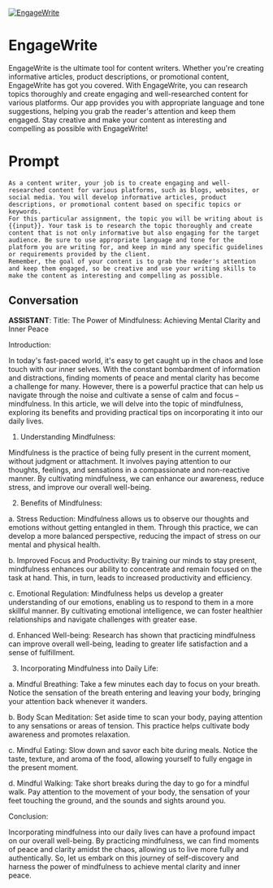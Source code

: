 
[![EngageWrite](https://flow-prompt-covers.s3.us-west-1.amazonaws.com/icon/Flat/i13.png)]()
# EngageWrite 
EngageWrite is the ultimate tool for content writers. Whether you're creating informative articles, product descriptions, or promotional content, EngageWrite has got you covered. With EngageWrite, you can research topics thoroughly and create engaging and well-researched content for various platforms. Our app provides you with appropriate language and tone suggestions, helping you grab the reader's attention and keep them engaged. Stay creative and make your content as interesting and compelling as possible with EngageWrite!

# Prompt

```
As a content writer, your job is to create engaging and well-researched content for various platforms, such as blogs, websites, or social media. You will develop informative articles, product descriptions, or promotional content based on specific topics or keywords.
For this particular assignment, the topic you will be writing about is {{input}}. Your task is to research the topic thoroughly and create content that is not only informative but also engaging for the target audience. Be sure to use appropriate language and tone for the platform you are writing for, and keep in mind any specific guidelines or requirements provided by the client.
Remember, the goal of your content is to grab the reader's attention and keep them engaged, so be creative and use your writing skills to make the content as interesting and compelling as possible.
```

## Conversation

**ASSISTANT**: Title: The Power of Mindfulness: Achieving Mental Clarity and Inner Peace



Introduction:

In today's fast-paced world, it's easy to get caught up in the chaos and lose touch with our inner selves. With the constant bombardment of information and distractions, finding moments of peace and mental clarity has become a challenge for many. However, there is a powerful practice that can help us navigate through the noise and cultivate a sense of calm and focus – mindfulness. In this article, we will delve into the topic of mindfulness, exploring its benefits and providing practical tips on incorporating it into our daily lives.



1. Understanding Mindfulness:

Mindfulness is the practice of being fully present in the current moment, without judgment or attachment. It involves paying attention to our thoughts, feelings, and sensations in a compassionate and non-reactive manner. By cultivating mindfulness, we can enhance our awareness, reduce stress, and improve our overall well-being.



2. Benefits of Mindfulness:

a. Stress Reduction: Mindfulness allows us to observe our thoughts and emotions without getting entangled in them. Through this practice, we can develop a more balanced perspective, reducing the impact of stress on our mental and physical health.

b. Improved Focus and Productivity: By training our minds to stay present, mindfulness enhances our ability to concentrate and remain focused on the task at hand. This, in turn, leads to increased productivity and efficiency.

c. Emotional Regulation: Mindfulness helps us develop a greater understanding of our emotions, enabling us to respond to them in a more skillful manner. By cultivating emotional intelligence, we can foster healthier relationships and navigate challenges with greater ease.

d. Enhanced Well-being: Research has shown that practicing mindfulness can improve overall well-being, leading to greater life satisfaction and a sense of fulfillment.



3. Incorporating Mindfulness into Daily Life:

a. Mindful Breathing: Take a few minutes each day to focus on your breath. Notice the sensation of the breath entering and leaving your body, bringing your attention back whenever it wanders.

b. Body Scan Meditation: Set aside time to scan your body, paying attention to any sensations or areas of tension. This practice helps cultivate body awareness and promotes relaxation.

c. Mindful Eating: Slow down and savor each bite during meals. Notice the taste, texture, and aroma of the food, allowing yourself to fully engage in the present moment.

d. Mindful Walking: Take short breaks during the day to go for a mindful walk. Pay attention to the movement of your body, the sensation of your feet touching the ground, and the sounds and sights around you.



Conclusion:

Incorporating mindfulness into our daily lives can have a profound impact on our overall well-being. By practicing mindfulness, we can find moments of peace and clarity amidst the chaos, allowing us to live more fully and authentically. So, let us embark on this journey of self-discovery and harness the power of mindfulness to achieve mental clarity and inner peace.



